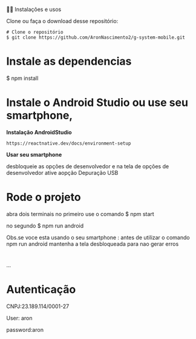 🧑‍💻 Instalações e usos

Clone ou faça o download desse repositório:

```
# Clone o repositório
$ git clone https://github.com/AronNascimento2/g-system-mobile.git
```
# Instale as dependencias
$ npm install


# Instale o Android Studio ou  use seu smartphone,

**Instalação AndroidStudio**
```
https://reactnative.dev/docs/environment-setup
```
**Usar seu smartphone**

desbloqueie as opções de desenvolvedor 
e na tela de opções de desenvolvedor ative aopção Depuração USB


# Rode o projeto
abra dois terminais
no primeiro use o comando
$ npm start


no segundo
$ npm run android

Obs.se voce esta usando o seu smartphone : antes de utilizar o comando npm run android mantenha a tela desbloqueada para nao gerar erros
#
...
# Autenticação
CNPJ:23.189.114/0001-27

User: aron

password:aron


